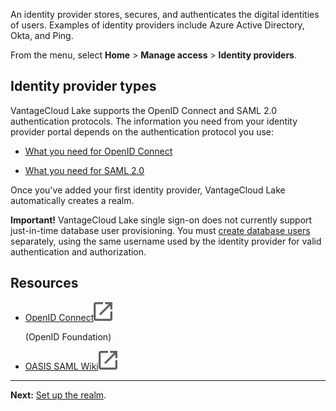 An identity provider stores, secures, and authenticates the digital identities of users. Examples of identity providers include Azure Active Directory, Okta, and Ping.

From the menu, select **Home** > **Manage access** > **Identity providers**.

## Identity provider types


VantageCloud Lake supports the OpenID Connect and SAML 2.0 authentication protocols. The information you need from your identity provider portal depends on the authentication protocol you use:

-   [What you need for OpenID Connect](lfb1680194800865.md)


-   [What you need for SAML 2.0](dhs1680194823192.md)


Once you've added your first identity provider, VantageCloud Lake automatically creates a realm.

**Important!** VantageCloud Lake single sign-on does not currently support just-in-time database user provisioning. You must [create database users](wxe1659392685092.md) separately, using the same username used by the identity provider for valid authentication and authorization.

## Resources


-   [OpenID Connect](https://openid.net/connect/)![External link](Images/pyn1722886689405.svg)

    (OpenID Foundation)


-   [OASIS SAML Wiki](https://wiki.oasis-open.org/security/FrontPage)![External link](Images/pyn1722886689405.svg)


---

**Next:** [Set up the realm](ruf1680184116601.md).

